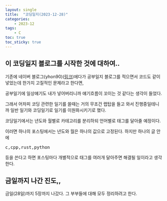 ```yaml
---
layout: single
title:  "코딩일지(2023-12-28)"
categories: 
    - 2023-12
tags:
    - C
toc: true
toc_sticky: true
---
```








## 이 코딩일지 블로그를 시작한 것에 대하여..

기존에 네이버 블로그(yhon90)([링크](https://blog.naver.com/yhon89))에다가 공부일지 블로그를 적으면서 코드도 같이 넣었는데 한가지 고질적인 문제라고 한다면,

공부일기에 일상얘기도 내가 넣어버리니까 얘기흐름이 꼬이는 것 같다는 생각이 들었다. 

그래서 어차피 코딩 관련한 일기를 쓸때는 거의 무조건 랩탑을 들고 와서 진행중일테니까 일반 일기와 코딩일기로 일기를 이원화시키기로 했다.

코딩일기에서는 년도와 월별로 카테고리를 분리하되 언어별로 태그를 달아줄 예정이다.

이러면 하나의 포스팅에서는 년도와 월은 하나의 값으로 고정된다. 하지만 하나의 글 안에 <pre>c,cpp,rust,python</pre> 등을 쓴다고 하면 포스팅마다 개별적으로 태그를 여러개 달아주면 해결될 일이라고 생각한다.





## 금일까지 나간 진도,,

금일(28일)까지 5장까지 나갔다. 그 부부들에 대해 모두 정리하려고 한다.



